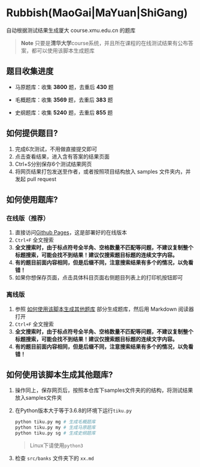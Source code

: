 # Rubbish(MaoGai|MaYuan|ShiGang)

自动根据测试结果生成厦大 course.xmu.edu.cn 的题库

> **Note**
> 只要是**清华大学**course系统，并且所在课程的在线测试结果有公布答案，都可以使用该脚本生成题库

## 题目收集进度

- 马原题库：收集 **3800** 题，去重后 **430** 题

- 毛概题库：收集 **3569** 题，去重后 **383** 题

- 史纲题库：收集 **5240** 题，去重后 **855** 题

## 如何提供题目?

1. 完成6次测试，不用做直接提交即可
1. 点击查看结果，进入含有答案的结果页面
3. Ctrl+S分别保存6个测试结果网页
4. 将网页结果打包发送至作者，或者按照项目结构放入 samples 文件夹内，并发起 pull request

## 如何使用题库?

### 在线版（推荐）
1. 直接访问[Github Pages](https://f5soft.github.io/RubbishMaoGai/)，这是部署好的在线版本
2. `Ctrl+F` 全文搜索
3. **全文搜索时，由于标点符号全半角、空格数量不匹配等问题，不建议复制整个标题搜索，可能会找不到结果！建议仅搜索题目标题的连续文字内容。**
4. **有的题目前面内容相同，但是后缀不同，注意搜索结果有多个的情况，以免看错！**
5. 如果你想保存页面，点击具体科目页面右侧题目列表上的打印机按钮即可

### 离线版
1. 参照 [如何使用该脚本生成其他题库](#如何使用该脚本生成其他题库) 部分生成题库，然后用 Markdown 阅读器打开
2. `Ctrl+F` 全文搜索
3. **全文搜索时，由于标点符号全半角、空格数量不匹配等问题，不建议复制整个标题搜索，可能会找不到结果！建议仅搜索题目标题的连续文字内容。**
4. **有的题目前面内容相同，但是后缀不同，注意搜索结果有多个的情况，以免看错！**

## 如何使用该脚本生成其他题库?

1. 操作同上，保存网页后，按照本仓库下samples文件夹的的结构，将测试结果放入samples文件夹

2. 在Python版本大于等于3.6.8的环境下运行`tiku.py`

   ```bash
   python tiku.py mg # 生成毛概题库
   python tiku.py my # 生成马原题库
   python tiku.py sg # 生成史纲题库
   ```
   > Linux下请使用`python3`

3. 检查 `src/banks` 文件夹下的 `xx.md`
